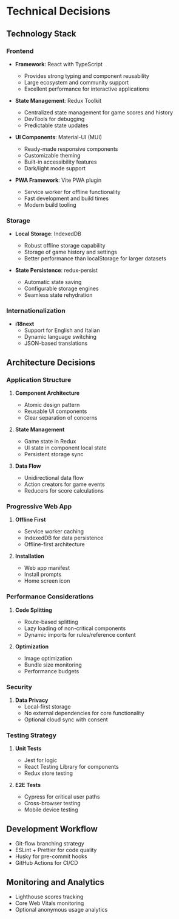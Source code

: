# Technical Decisions

## Technology Stack

### Frontend
- **Framework**: React with TypeScript
  - Provides strong typing and component reusability
  - Large ecosystem and community support
  - Excellent performance for interactive applications
  
- **State Management**: Redux Toolkit
  - Centralized state management for game scores and history
  - DevTools for debugging
  - Predictable state updates

- **UI Components**: Material-UI (MUI)
  - Ready-made responsive components
  - Customizable theming
  - Built-in accessibility features
  - Dark/light mode support

- **PWA Framework**: Vite PWA plugin
  - Service worker for offline functionality
  - Fast development and build times
  - Modern build tooling

### Storage
- **Local Storage**: IndexedDB
  - Robust offline storage capability
  - Storage of game history and settings
  - Better performance than localStorage for larger datasets

- **State Persistence**: redux-persist
  - Automatic state saving
  - Configurable storage engines
  - Seamless state rehydration

### Internationalization
- **i18next**
  - Support for English and Italian
  - Dynamic language switching
  - JSON-based translations

## Architecture Decisions

### Application Structure
1. **Component Architecture**
   - Atomic design pattern
   - Reusable UI components
   - Clear separation of concerns

2. **State Management**
   - Game state in Redux
   - UI state in component local state
   - Persistent storage sync

3. **Data Flow**
   - Unidirectional data flow
   - Action creators for game events
   - Reducers for score calculations

### Progressive Web App
1. **Offline First**
   - Service worker caching
   - IndexedDB for data persistence
   - Offline-first architecture

2. **Installation**
   - Web app manifest
   - Install prompts
   - Home screen icon

### Performance Considerations
1. **Code Splitting**
   - Route-based splitting
   - Lazy loading of non-critical components
   - Dynamic imports for rules/reference content

2. **Optimization**
   - Image optimization
   - Bundle size monitoring
   - Performance budgets

### Security
1. **Data Privacy**
   - Local-first storage
   - No external dependencies for core functionality
   - Optional cloud sync with consent

### Testing Strategy
1. **Unit Tests**
   - Jest for logic
   - React Testing Library for components
   - Redux store testing

2. **E2E Tests**
   - Cypress for critical user paths
   - Cross-browser testing
   - Mobile device testing

## Development Workflow
- Git-flow branching strategy
- ESLint + Prettier for code quality
- Husky for pre-commit hooks
- GitHub Actions for CI/CD

## Monitoring and Analytics
- Lighthouse scores tracking
- Core Web Vitals monitoring
- Optional anonymous usage analytics